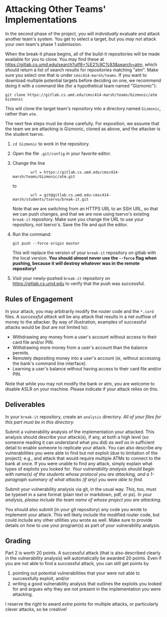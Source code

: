 # Attacking Other Teams' Implementations

In the second phase of the project, you will *individually* evaluate
and attack another team's system. You get to select a target, but you
*may not* attack your own team's phase 1 submission.

When the break-it phase begins, all of the build-it repositories will
be made available for you to clone. You may find these at
https://gitlab.cs.umd.edu/search?utf8=%E2%9C%93&search=atm, which
should return a list of search results for repositories matching
"atm". Make sure you select one that is under `cmsc414-marsh/teams`.
If you want to download multiple potential targets before deciding on
one, we recommend doing it with a command like (for a hypothetical team
named "Gizmonic"):

    git clone https://gitlab.cs.umd.edu/cmsc414-marsh/teams/Gizmonic/atm Gizmonic

This will clone the target team's repository into a directory named
`Gizmonic`, rather than `atm`.

The next few steps must be done carefully. For exposition, we assume that
the team we are attacking is Gizmonic, cloned as above, and the attacker
is the student tservo.

 1. `cd Gizmonic` to work in the repository.
 2. Open the file `.git/config` in your favorite editor.
 3. Change the line

                url = https://gitlab.cs.umd.edu/cmsc414-marsh/teams/Gizmonic/atm.git

    to
    
                url = git@gitlab.cs.umd.edu:cmsc414-marsh/students/tservo/break-it.git

    Note that we are switching from an HTTPS URL to an SSH URL, so
    that we can push changes, and that we are now using tservo's
    existing `break-it` repository. Make sure you change the URL to
    use your repository, not tservo's. Save the file and quit the
    editor.
 4. Run the command:

        git push --force origin master

    This will replace the version of your `break-it` repository on gitlab
    with the local version. **You should almost never use the `--force`
    flag when pushing, because it will destroy whatever was in the remote
    repository!**
 5. Visit your newly-pushed `break-it` repository on https://gitlab.cs.umd.edu
    to verify that the push was successful.

## Rules of Engagement

In your attack, you may arbitrarily modify the router code and the
`*.card` files. A *successful attack* will be any attack that results
in a net outflow of money to the attacker. By way of illustration,
examples of successful attacks would be (but are not limited to):

 * Withdrawing any money from a user's account without access to their
   card file and/or PIN.
 * Withdrawing more money from a user's account than the balance permits.
 * Remotely depositing money into a user's account (*ie*, without accessing
   the bank's command line interface).
 * Learning a user's balance without having access to their card file
   and/or PIN.

Note that while you may not modify the bank or atm, you are welcome to
disable ASLR on your machine. Please indicate if your attack relies on this.

## Deliverables

In your `break-it` repository, create an `analysis` directory. *All of
your files for this part must be in this directory.*

Submit a vulnerability analysis of the implementation your attacked.
This analysis should describe your attack(s), if any, at both a high
level (so someone reading it can understand what you did) *as well as*
in sufficient detail to enable someone to replicate your attack. You
can also describe any vulnerabilities you were able to find but not
exploit (due to limitation of the project); e.g., and attack that would
require multiple ATMs to connect to the bank at once. If you were unable
to find any attack, simply explain what types of exploits you looked
for. *Your vulnerability analysis should begin with name(s) of the
students whose protocol you are attacking, and a 1-paragraph summary
of what attacks (if any) you were able to find.*

Submit your vulnerability analysis via git, in the usual way. This, too,
must be typeset in a sane format (plain text or markdown, pdf, or ps).
*In your analysis, please include the team name of whose project you
are attacking.*

You should also submit (in your git repository) any code you wrote to
implement your attack. This will likely include the modified router code,
but could include any other utilities you wrote as well. Make sure to
provide details on how to use your program(s) as part of your vulnerability
analysis.

## Grading

Part 2 is worth 20 points. A successful attack (that is also described
clearly in the vulnerability analysis) will automatically be awarded 20
points. Even if you are not able to find a successful attack, you can
still get points by

 1. pointing out potential vulnerabilities that your were not able
    to successfully exploit, and/or
 2. writing a good vulnerability analysis that outlines the exploits
    you looked for and argues why they are not present in the
    implementation you were attacking.

I reserve the right to award *extra* points for multiple attacks, or
particularly clever attacks, so be creative!
